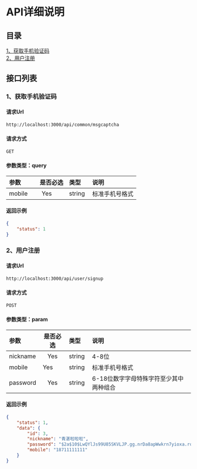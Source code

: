 # API详细说明

## 目录

[1、获取手机验证码](#1获取手机验证码)<br/>
[2、用户注册](#2用户注册)<br>

## 接口列表

### 1、获取手机验证码

#### 请求Url

```bash
http://localhost:3000/api/common/msgcaptcha
```

#### 请求方式

```bash
GET
```

#### 参数类型：query

|参数|是否必选|类型|说明|
|:-----|:-------:|:-----|:-----|
|mobile      |Yes       |string  |标准手机号格式 |

#### 返回示例

```json
{
    "status": 1
}
```

### 2、用户注册

#### 请求Url

```bash
http://localhost:3000/api/user/signup
```

#### 请求方式

```bash
POST
```

#### 参数类型：param

|参数|是否必选|类型|说明|
|:-----|:-------:|:-----|:-----|
|nickname    |Yes       |string  |4-8位|
|mobile      |Yes       |string  |标准手机号格式 |
|password    |Yes       |string  |6-18位数字字母特殊字符至少其中两种组合|

#### 返回示例

```json
{
    "status": 1,
    "data": {
        "id": 3,
        "nickname": "青湛啦啦啦",
        "password": "$2a$10$LwQYlJs99U85SKVLJP.gg.nrDa8apWwkrn7yioxa.roWuMrAJ8KXK",
        "mobile": "18711111111"
    }
}
```